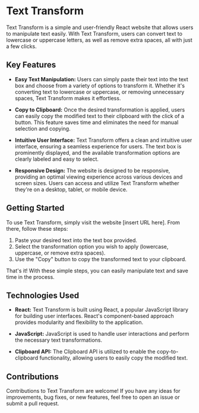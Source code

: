 # Text Transform

Text Transform is a simple and user-friendly React website that allows users to manipulate text easily. With Text Transform, users can convert text to lowercase or uppercase letters, as well as remove extra spaces, all with just a few clicks.

## Key Features

- **Easy Text Manipulation:** Users can simply paste their text into the text box and choose from a variety of options to transform it. Whether it's converting text to lowercase or uppercase, or removing unnecessary spaces, Text Transform makes it effortless.

- **Copy to Clipboard:** Once the desired transformation is applied, users can easily copy the modified text to their clipboard with the click of a button. This feature saves time and eliminates the need for manual selection and copying.

- **Intuitive User Interface:** Text Transform offers a clean and intuitive user interface, ensuring a seamless experience for users. The text box is prominently displayed, and the available transformation options are clearly labeled and easy to select.

- **Responsive Design:** The website is designed to be responsive, providing an optimal viewing experience across various devices and screen sizes. Users can access and utilize Text Transform whether they're on a desktop, tablet, or mobile device.

## Getting Started

To use Text Transform, simply visit the website [insert URL here]. From there, follow these steps:

1. Paste your desired text into the text box provided.
2. Select the transformation option you wish to apply (lowercase, uppercase, or remove extra spaces).
3. Use the "Copy" button to copy the transformed text to your clipboard.

That's it! With these simple steps, you can easily manipulate text and save time in the process.

## Technologies Used

- **React:** Text Transform is built using React, a popular JavaScript library for building user interfaces. React's component-based approach provides modularity and flexibility to the application.

- **JavaScript:** JavaScript is used to handle user interactions and perform the necessary text transformations.

- **Clipboard API:** The Clipboard API is utilized to enable the copy-to-clipboard functionality, allowing users to easily copy the modified text.

## Contributions

Contributions to Text Transform are welcome! If you have any ideas for improvements, bug fixes, or new features, feel free to open an issue or submit a pull request.
